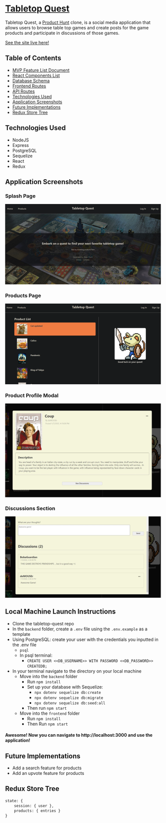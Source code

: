 
# [Tabletop Quest](https://tabletopquest.herokuapp.com/)

Tabletop Quest, a [Product Hunt](https://www.producthunt.com/) clone, is a social media application that allows users to browse table top games and create posts for the game products and participate in discussions of those games.

[See the site live here!](https://tabletopquest.herokuapp.com/)

## Table of Contents
* [MVP Feature List Document](https://github.com/bobaguardian/tabletop-quest/wiki/MVP-Feature-List)
* [React Components List](https://github.com/bobaguardian/tabletop-quest/wiki/React-Components)
* [Database Schema](https://github.com/bobaguardian/tabletop-quest/wiki/Database-Schema)
* [Frontend Routes](https://github.com/bobaguardian/tabletop-quest/wiki/Frontend-Routes)
* [API Routes](https://github.com/bobaguardian/tabletop-quest/wiki/API-Documentation)
* [Technologies Used](https://github.com/bobaguardian/tabletop-quest#technologies-used)
* [Application Screenshots](https://github.com/bobaguardian/tabletop-quest#application-screenshots)
* [Future Implementations](https://github.com/bobaguardian/tabletop-quest#future-implementations)
* [Redux Store Tree](https://github.com/bobaguardian/tabletop-quest#redux-store-tree)

## Technologies Used
* NodeJS
* Express
* PostgreSQL
* Sequelize
* React
* Redux

## Application Screenshots

### Splash Page
![Splash Page](https://github.com/bobaguardian/tabletop-quest/blob/main/frontend/public/images/splash-page-with-links.JPG)

### Products Page
![Products Page](https://github.com/bobaguardian/tabletop-quest/blob/main/frontend/public/images/products-page.png)

### Product Profile Modal
![Product Profile Modal](https://github.com/bobaguardian/tabletop-quest/blob/main/frontend/public/images/product-profile-modal.JPG)

### Discussions Section
![Discussions Section](https://github.com/bobaguardian/tabletop-quest/blob/main/frontend/public/images/discussions-section.JPG)

## Local Machine Launch Instructions
* Clone the tabletop-quest repo
* In the `backend` folder, create a `.env` file using the `.env.example` as a template
* Using PostgreSQL: create your user with the credentials you inputted in the .env file
  * `psql`
  * In psql terminal:
    * `CREATE USER <<DB_USERNAME>> WITH PASSWORD <<DB_PASSWORD>> CREATEDB;`
* In your terminal navigate to the directory on your local machine
  * Move into the `backend` folder
    * Run `npm install`
    * Set up your database with Sequelize:
      * `npx dotenv sequelize db:create`
      * `npx dotenv sequelize db:migrate`
      * `npx dotenv sequelize db:seed:all`
    * Then run `npm start`
  * Move into the `frontend` folder
    * Run `npm install`
    * Then Run `npm start`
#### Awesome! Now you can navigate to http://localhost:3000 and use the application!

## Future Implementations
* Add a search feature for products
* Add an upvote feature for products

## Redux Store Tree

    state: {
	    session: { user },
	    products: { entries }
    }
